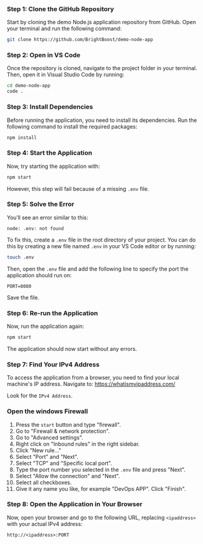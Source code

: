 ### Step 1: Clone the GitHub Repository
Start by cloning the demo Node.js application repository from GitHub. Open your terminal and run the following command:
```bash
git clone https://github.com/BrightBoost/demo-node-app
```

### Step 2: Open in VS Code
Once the repository is cloned, navigate to the project folder in your terminal. Then, open it in Visual Studio Code by running:
```bash
cd demo-node-app
code .
```

### Step 3: Install Dependencies
Before running the application, you need to install its dependencies. Run the following command to install the required packages:
```bash
npm install
```

### Step 4: Start the Application
Now, try starting the application with:
```bash
npm start
```
However, this step will fail because of a missing `.env` file.

### Step 5: Solve the Error
You’ll see an error similar to this:
```
node: .env: not found
```
To fix this, create a `.env` file in the root directory of your project. You can do this by creating a new file named `.env` in your VS Code editor or by running:
```bash
touch .env
```
Then, open the `.env` file and add the following line to specify the port the application should run on:
```
PORT=8080
```
Save the file.

### Step 6: Re-run the Application
Now, run the application again:
```bash
npm start
```
The application should now start without any errors.

### Step 7: Find Your IPv4 Address
To access the application from a browser, you need to find your local machine's IP address. Navigate to: https://whatismyipaddress.com/

Look for the `IPv4 Address`.

### Open the windows Firewall
1. Press the `start` button and type "firewall".
2. Go to "Firewall & network protection". 
3. Go to "Advanced settings".
4. Right click on "Inbound rules" in the right sidebar.
5. Click "New rule..."
6. Select "Port" and "Next".
7. Select "TCP" and "Specific local port".
8. Type the port number you selected in the `.env` file and press "Next".
9. Select "Allow the connection" and "Next".
10. Select all checkboxes.
11. Give it any name you like, for example "DevOps APP". Click "Finish".

### Step 8: Open the Application in Your Browser
Now, open your browser and go to the following URL, replacing `<ipaddress>` with your actual IPv4 address:
```
http://<ipaddress>:PORT
```

